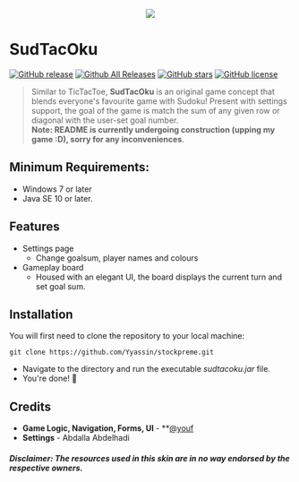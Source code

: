 
<span title="SudTacOku Game Page Screenshot">
 <p align="center">
  <img src="https://i.imgur.com/l0ZCjuk.png">
 </p>
</span>

# SudTacOku
[![GitHub release](https://img.shields.io/github/v/release/Yyassin/SudTacOku.svg?colorB=97CA00?label=version)](https://github.com/Yyassin/SudTacOku/releases/latest) [![Github All Releases](https://img.shields.io/github/downloads/Yyassin/SudTacOku/total.svg?colorB=97CA00)](https://github.com/Yyassin/SudTacOku/releases) [![GitHub stars](https://img.shields.io/github/stars/Yyassin/SudTacOku.svg?colorB=007EC6)](https://github.com/Yyassin/SudTacOku/stargazers)  [![GitHub license](https://img.shields.io/badge/license-MIT-blue.svg)](https://raw.githubusercontent.com/Yyassin/SudTacOku/master/LICENSE)

>Similar to TicTacToe, **SudTacOku** is an original game concept that blends everyone's favourite game with Sudoku! Present with settings support, the goal of the game is match the sum of any given row or diagonal with the user-set goal number.   
**Note: README is currently undergoing construction (upping my game :D), sorry for any inconveniences**.

<!--- Supports all major media players, including full **Spotify**, **Google Play Music Desktop Player** and **Chrome/Firefox webplayer** support (thanks to **[@tjhrulz](https://github.com/tjhrulz)** and **[@khanhas](https://github.com/khanhas)**)  for the amazing plugins used in this skin). --->

## Minimum Requirements:
 - Windows 7 or later
 - Java SE 10 or later.

## Features
* Settings page
  * Change goalsum, player names and colours
* Gameplay board
  * Housed with an elegant UI, the board displays the current turn and set goal sum. 

## Installation

You will first need to clone the repository to your local machine:
```
git clone https://github.com/Yyassin/stockpreme.git
```
* Navigate to the directory and run the executable *sudtacoku.jar* file.
* You're done! 🎉

## Credits

- **Game Logic, Navigation, Forms, UI** - **[@youf](https://github.com/Yyassin) 
- **Settings** - Abdalla Abdelhadi

##### Disclaimer: The resources used in this skin are in no way endorsed by the respective owners.
